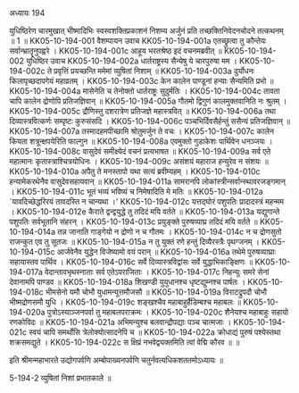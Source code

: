 अध्यायः 194

युधिष्ठिरेण चारमुखात् भीष्मादिभिः स्वस्वशक्तिप्रकाशनं निशम्य अर्जुनं प्रति तच्छक्तिनिवेदनचोदने तत्कथनम् ॥ 1 ॥
KK05-10-194-001	वैशम्पायन उवाच 
KK05-10-194-001a	एतच्छ्रुत्वा तु कौन्तेयः सर्वान्भ्रातॄनुपह्वरे ।
KK05-10-194-001c	आहूय भरतश्रेष्ठ इदं वचनमब्रवीत् ॥
KK05-10-194-002	युधिष्ठिर उवाच 
KK05-10-194-002a	धार्तराष्ट्रस्य सैन्येषु ये चारपुरुषा मम ।
KK05-10-194-002c	ते प्रवृत्तिं प्रयच्छन्ति ममेमां व्युषितां निशाम् ॥
KK05-10-194-003a	दुर्योधनः किलापृच्छदापगेयं महाव्रतम् ।
KK05-10-194-003c	केन कालेन पाण्डूनां हन्याः सैन्यमिति प्रभो ॥
KK05-10-194-004a	मासेनेति च तेनोक्तो धार्तराष्ट्रः सुदुर्मतिः ।
KK05-10-194-004c	तावता चापि कालेन द्रोणोपि प्रतिजज्ञिवान् ॥
KK05-10-194-005a	गौतमो द्विगुणं कालमुक्तवानिति नः श्रुतम् ।
KK05-10-194-005c	द्रौणिस्तु दशरात्रेण प्रतिजज्ञे महास्त्रवित् ॥
KK05-10-194-006a	तथा दिव्यास्त्रवित्कर्णः सम्पृष्टः कुरुसंसदि ।
KK05-10-194-006c	पञ्चभिर्दिवसैर्हन्तुं ससैन्यं प्रतिजज्ञिवान् ॥
KK05-10-194-007a	तस्मादहमपीच्छामि श्रोतुमर्जुन ते वचः ।
KK05-10-194-007c	कालेन कियता शत्रून्क्षपयेरिति फाल्गुन ॥
KK05-10-194-008a	एवमुक्तो गुडाकेशः पार्थिवेन धनञ्जयः ।
KK05-10-194-008c	वासुदेवं समीक्ष्येदं वचनं प्रत्यभाषत ॥
KK05-10-194-009a	सर्व एते महात्मानः कृतास्त्राश्चित्रयोधिनः ।
KK05-10-194-009c	असंशयं महाराज हन्युरेव न संशयः ॥
KK05-10-194-010a	अपैतु ते मनस्तापो यथा सत्यं ब्रवीम्यहम् ।
KK05-10-194-010c	हन्यामेकरथेनैव वासुदेवसहायवान् ॥
KK05-10-194-011a	सामरानपि लोकांस्त्रीन्सर्वान्स्थावरजङ्गमान् ।
KK05-10-194-011c	भूतं भव्यं भविष्यं च निमेषादिति मे मतिः ॥
KK05-10-194-012a	`यावदिच्छेद्धरिरयं तावदस्ति न चान्यथा ।'
KK05-10-194-012c	यत्तद्घोरं पशुपतिः प्रादादस्त्रं महन्मम ।
KK05-10-194-012e	कैराते द्वन्द्वयुद्धे तु तदिदं मयि वर्तते ॥
KK05-10-194-013a	यद्युगान्ते पशुपतिः सर्वभूतानि संहरन् ।
KK05-10-194-013c	प्रयुङ्क्ते पुरुषव्याघ्र तदिदं मयि वर्तते ॥
KK05-10-194-014a	तन्न जानाति गाङ्गेयो न द्रोणो न च गौतमः ।
KK05-10-194-014c	न च द्रोणसुतो राजन्कुत एव तु सूतजः ॥
KK05-10-194-015a	न तु युक्तं रणे हन्तुं दिव्यैरस्त्रैः पृथग्जनम् ।
KK05-10-194-015c	आर्जवेनैव युद्धेन विजेष्यामो वयं परान् ॥
KK05-10-194-016a	तथेमे पुरुषव्याघ्राः सहायास्तव पार्थिव ।
KK05-10-194-016c	सर्वे दिव्यास्त्रविद्वांसः सर्वे युद्धाभिकाङ्क्षिणः ॥
KK05-10-194-017a	वेदान्तावभृथस्नाताः सर्व एतेऽपराजिताः ।
KK05-10-194-017c	निहन्युः समरे सेनां देवानामपि पाण्डव ॥
KK05-10-194-018a	शिखण्डी युयुधानश्च धृष्टद्युम्नश्च पार्षतः ।
KK05-10-194-018c	भीमसेनो यमौ चोभौ युधामन्यूत्तमौजसौ ॥
KK05-10-194-019a	विराटद्रुपदौ चोभौ भीष्मद्रोणसमौ युधि ।
KK05-10-194-019c	शङ्खश्चैव महाबाहुर्हैडिम्बश्च महाबलः ॥
KK05-10-194-020a	पुत्रोऽस्याञ्जनपर्वा तु महाबलपराक्रमः ।
KK05-10-194-020c	शैनेयश्च महाबाहुः सहायो रणकोविदः ॥
KK05-10-194-021a	अभिमन्युश्च बलवान्द्रौपद्याः पञ्च चात्मजाः ।
KK05-10-194-021c	स्वयं चापि समर्थोसि त्रेलोक्योत्सादनेपि च ॥
KK05-10-194-022a	क्रोधाद्यं पुरुषं पश्येस्तथा शक्रसमद्युते ।
KK05-10-194-022c	स क्षिप्रं नभवेद्व्यक्तमिति त्वां वेद्मि कौरव ॥ ॥

इति श्रीमन्महाभारते उद्योगपर्वणि अम्बोपाख्यनपर्वणि चतुर्नवत्यधिकशततमोऽध्यायः ॥

5-194-2 व्युषितां निशां प्रभातकाले ॥
